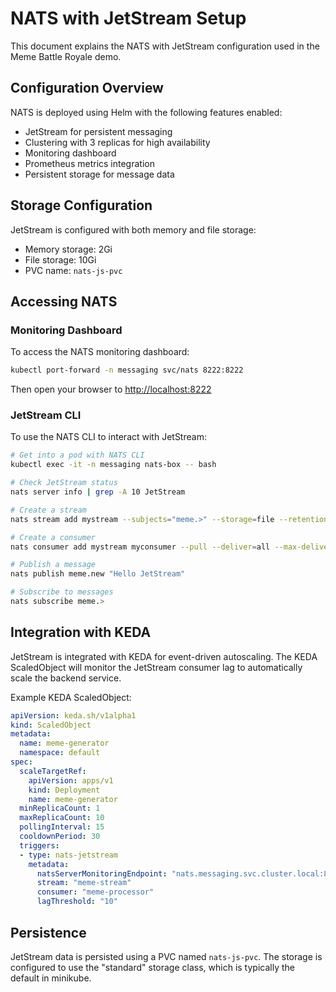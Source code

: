 # NATS with JetStream Setup

This document explains the NATS with JetStream configuration used in the Meme Battle Royale demo.

## Configuration Overview

NATS is deployed using Helm with the following features enabled:
- JetStream for persistent messaging
- Clustering with 3 replicas for high availability
- Monitoring dashboard
- Prometheus metrics integration
- Persistent storage for message data

## Storage Configuration

JetStream is configured with both memory and file storage:
- Memory storage: 2Gi
- File storage: 10Gi
- PVC name: `nats-js-pvc`

## Accessing NATS

### Monitoring Dashboard

To access the NATS monitoring dashboard:

```bash
kubectl port-forward -n messaging svc/nats 8222:8222
```

Then open your browser to [http://localhost:8222](http://localhost:8222)

### JetStream CLI

To use the NATS CLI to interact with JetStream:

```bash
# Get into a pod with NATS CLI
kubectl exec -it -n messaging nats-box -- bash

# Check JetStream status
nats server info | grep -A 10 JetStream

# Create a stream
nats stream add mystream --subjects="meme.>" --storage=file --retention=limits --discard=old --max-msgs=-1 --max-bytes=-1 --max-age=24h --max-msg-size=-1 --dupe-window=2m

# Create a consumer
nats consumer add mystream myconsumer --pull --deliver=all --max-deliver=-1 --ack=explicit --wait=5s

# Publish a message
nats publish meme.new "Hello JetStream"

# Subscribe to messages
nats subscribe meme.>
```

## Integration with KEDA

JetStream is integrated with KEDA for event-driven autoscaling. The KEDA ScaledObject will monitor the JetStream consumer lag to automatically scale the backend service.

Example KEDA ScaledObject:

```yaml
apiVersion: keda.sh/v1alpha1
kind: ScaledObject
metadata:
  name: meme-generator
  namespace: default
spec:
  scaleTargetRef:
    apiVersion: apps/v1
    kind: Deployment
    name: meme-generator
  minReplicaCount: 1
  maxReplicaCount: 10
  pollingInterval: 15
  cooldownPeriod: 30
  triggers:
  - type: nats-jetstream
    metadata:
      natsServerMonitoringEndpoint: "nats.messaging.svc.cluster.local:8222"
      stream: "meme-stream"
      consumer: "meme-processor"
      lagThreshold: "10"
```

## Persistence

JetStream data is persisted using a PVC named `nats-js-pvc`. The storage is configured to use the "standard" storage class, which is typically the default in minikube.
